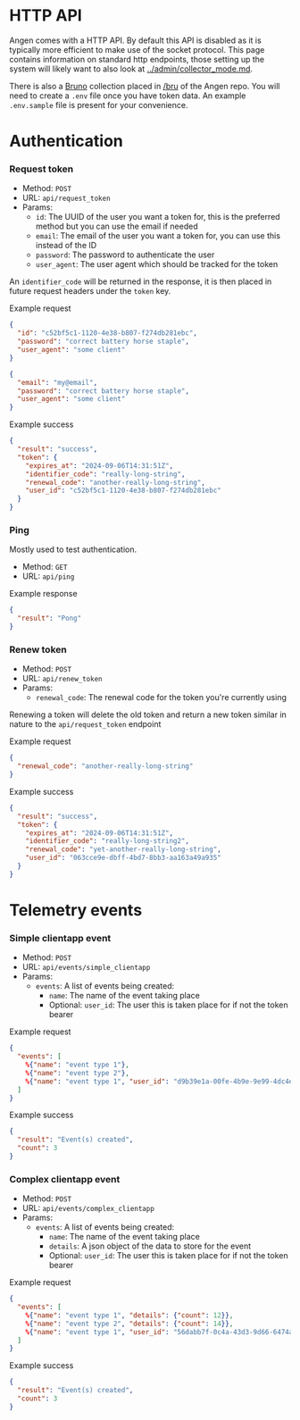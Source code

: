# HTTP API
Angen comes with a HTTP API. By default this API is disabled as it is typically more efficient to make use of the socket protocol. This page contains information on standard http endpoints, those setting up the system will likely want to also look at [../admin/collector_mode.md](admin/collector_mode.md).

There is also a [Bruno](https://www.usebruno.com/) collection placed in [/bru](/bru) of the Angen repo. You will need to create a `.env` file once you have token data. An example `.env.sample` file is present for your convenience.

# Authentication
### Request token
- Method: `POST`
- URL: `api/request_token`
- Params:
  - `id`: The UUID of the user you want a token for, this is the preferred method but you can use the email if needed
  - `email`: The email of the user you want a token for, you can use this instead of the ID
  - `password`: The password to authenticate the user
  - `user_agent`: The user agent which should be tracked for the token

An `identifier_code` will be returned in the response, it is then placed in future request headers under the `token` key.

Example request
```json
{
  "id": "c52bf5c1-1120-4e38-b807-f274db281ebc",
  "password": "correct battery horse staple",
  "user_agent": "some client"
}

{
  "email": "my@email",
  "password": "correct battery horse staple",
  "user_agent": "some client"
}
```

Example success
```json
{
  "result": "success",
  "token": {
    "expires_at": "2024-09-06T14:31:51Z",
    "identifier_code": "really-long-string",
    "renewal_code": "another-really-long-string",
    "user_id": "c52bf5c1-1120-4e38-b807-f274db281ebc"
  }
}
```

### Ping
Mostly used to test authentication.

- Method: `GET`
- URL: `api/ping`

Example response
```json
{
  "result": "Pong"
}
```


### Renew token
- Method: `POST`
- URL: `api/renew_token`
- Params:
  - `renewal_code`: The renewal code for the token you're currently using

Renewing a token will delete the old token and return a new token similar in nature to the `api/request_token` endpoint

Example request
```json
{
  "renewal_code": "another-really-long-string"
}
```

Example success
```json
{
  "result": "success",
  "token": {
    "expires_at": "2024-09-06T14:31:51Z",
    "identifier_code": "really-long-string2",
    "renewal_code": "yet-another-really-long-string",
    "user_id": "063cce9e-dbff-4bd7-8bb3-aa163a49a935"
  }
}
```


# Telemetry events
### Simple clientapp event
- Method: `POST`
- URL: `api/events/simple_clientapp`
- Params:
  - `events`: A list of events being created:
    - `name`: The name of the event taking place
    - Optional: `user_id`: The user this is taken place for if not the token bearer

Example request
```json
{
  "events": [
    %{"name": "event type 1"},
    %{"name": "event type 2"},
    %{"name": "event type 1", "user_id": "d9b39e1a-00fe-4b9e-9e99-4dc4e964ceaa"}
  ]
}
```

Example success
```json
{
  "result": "Event(s) created",
  "count": 3
}
```

### Complex clientapp event
- Method: `POST`
- URL: `api/events/complex_clientapp`
- Params:
  - `events`: A list of events being created:
    - `name`: The name of the event taking place
    - `details`: A json object of the data to store for the event
    - Optional: `user_id`: The user this is taken place for if not the token bearer

Example request
```json
{
  "events": [
    %{"name": "event type 1", "details": {"count": 12}},
    %{"name": "event type 2", "details": {"count": 14}},
    %{"name": "event type 1", "user_id": "56dabb7f-0c4a-43d3-9d66-6474aa761fc9", "details": {"count": 9}}
  ]
}
```

Example success
```json
{
  "result": "Event(s) created",
  "count": 3
}
```

